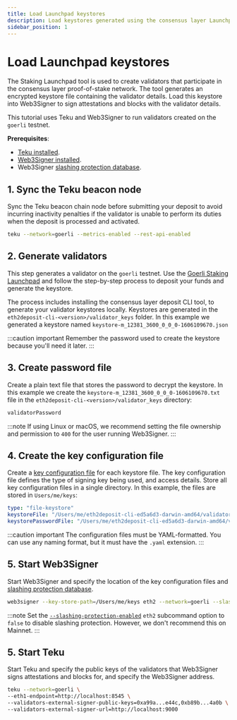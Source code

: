 ```yaml
---
title: Load Launchpad keystores
description: Load keystores generated using the consensus layer Launchpad tool.
sidebar_position: 1
---
```


# Load Launchpad keystores

The Staking Launchpad tool is used to create validators that participate in the consensus layer
proof-of-stake network. The tool generates an encrypted keystore file containing the validator details.
Load this keystore into Web3Signer to sign attestations and blocks with the validator details.

This tutorial uses Teku and Web3Signer to run validators created on the `goerli` testnet.

**Prerequisites**:

- [Teku installed].
- [Web3Signer installed].
- Web3Signer [slashing protection database].

## 1. Sync the Teku beacon node

Sync the Teku beacon chain node before submitting your deposit to avoid incurring inactivity
penalties if the validator is unable to perform its duties when the deposit is processed and activated.

```bash
teku --network=goerli --metrics-enabled --rest-api-enabled
```

## 2. Generate validators

This step generates a validator on the `goerli` testnet.
Use the [Goerli Staking Launchpad](https://goerli.launchpad.ethereum.org/) and follow the
step-by-step process to deposit your funds and generate the keystore.

The process includes installing the consensus layer deposit CLI tool, to generate your validator
keystores locally.
Keystores are generated in the `eth2deposit-cli-<version>/validator_keys` folder.
In this example we generated a keystore named `keystore-m_12381_3600_0_0_0-1606109670.json`

:::caution important
Remember the password used to create the keystore because you'll need it later.
:::

## 3. Create password file

Create a plain text file that stores the password to decrypt the keystore.
In this example we create the `keystore-m_12381_3600_0_0_0-1606109670.txt` file in the
`eth2deposit-cli-<version>/validator_keys` directory:

```txt title="keystore-m_12381_3600_0_0_0-1606109670.txt"
validatorPassword
```

:::note
If using Linux or macOS, we recommend setting the file ownership and permission to `400` for
the user running Web3Signer.
:::

## 4. Create the key configuration file

Create a [key configuration file] for each keystore file.
The key configuration file defines the type of signing key being used, and access details.
Store all key configuration files in a single directory.
In this example, the files are stored in `Users/me/keys`:

```yaml title="validator.yaml"
type: "file-keystore"
keystoreFile: "/Users/me/eth2deposit-cli-ed5a6d3-darwin-amd64/validator_keys/validator_keys/keystore-m_12381_3600_0_0_0-1606109670.json"
keystorePasswordFile: "/Users/me/eth2deposit-cli-ed5a6d3-darwin-amd64/validator_keys/validator_keys/keystore-m_12381_3600_0_0_0-1606109670.txt"
```

:::caution important
The configuration files must be YAML-formatted.
You can use any naming format, but it must have the `.yaml` extension.
:::

## 5. Start Web3Signer

Start Web3Signer and specify the location of the key configuration files and [slashing protection database].

```bash
web3signer --key-store-path=/Users/me/keys eth2 --network=goerli --slashing-protection-db-url="jdbc:postgresql://localhost/web3signer" --slashing-protection-db-username=postgres --slashing-protection-db-password=password
```

:::note
Set the [`--slashing-protection-enabled`](../reference/cli/subcommands.md#slashing-protection-enabled)
`eth2` subcommand option to `false` to disable slashing protection.
However, we don't recommend this on Mainnet.
:::

## 5. Start Teku

Start Teku and specify the public keys of the validators that Web3Signer signs attestations and
blocks for, and specify the Web3Signer address.

```bash
teku --network=goerli \
--eth1-endpoint=http://localhost:8545 \
--validators-external-signer-public-keys=0xa99a...e44c,0xb89b...4a0b \
--validators-external-signer-url=http://localhost:9000
```

<!-- links -->

[Teku installed]: https://docs.teku.consensys.net/get-started/install/install-binaries
[Web3Signer installed]: ../get-started/install-binaries.md
[slashing protection database]: ../how-to/configure-slashing-protection.md
[key configuration file]: ../reference/key-config-file-params.md
